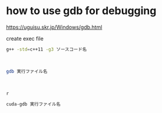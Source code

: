 # how to use gdb for debugging
https://uguisu.skr.jp/Windows/gdb.html

create exec file
```bash
g++ -std=c++11 -g3 ソースコード名
```
<br>

```bash
gdb 実行ファイル名
```
<br>

```bash
r
```

```bash
cuda-gdb 実行ファイル名
```
<br>